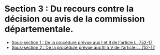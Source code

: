 # Section 3 : Du recours contre la décision ou avis de la commission départementale.

- [Sous-section 1 : De la procédure prévue aux I et II de l'article L. 752-17](sous-section-1)
- [Sous-section 2 : De la procédure prévue aux III à V de l'article L. 752-17](sous-section-2)
